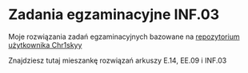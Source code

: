 # Zadania egzaminacyjne INF.03

Moje rozwiązania zadań egzaminacyjnych bazowane na [repozytorium użytkownika Chr1skyy](https://github.com/Chr1skyy/Egzamin-Zawodowy-E14-EE09-INF03)

Znajdziesz tutaj mieszankę rozwiązań arkuszy E.14, EE.09 i INF.03